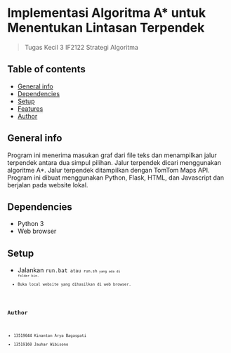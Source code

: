 # Implementasi Algoritma A* untuk Menentukan Lintasan Terpendek
> Tugas Kecil 3 IF2122 Strategi Algoritma

## Table of contents
* [General info](#general-info)
* [Dependencies](#dependencies)
* [Setup](#setup)
* [Features](#features)
* [Author](#author)

## General info
Program ini menerima masukan graf dari file teks dan menampilkan jalur terpendek antara dua simpul pilihan. Jalur terpendek dicari menggunakan algoritme A\*. Jalur terpendek ditampilkan dengan TomTom Maps API. Program ini dibuat menggunakan Python, Flask, HTML, dan Javascript dan berjalan pada website lokal.

## Dependencies
* Python 3
* Web browser

## Setup
* Jalankan <code>run.bat<code> atau <code>run.sh<code> yang ada di folder bin.
* Buka local website yang dihasilkan di web browser.

## Author
* 13519044 Kinantan Arya Bagaspati
* 13519160 Jauhar Wibisono